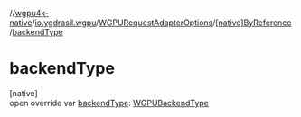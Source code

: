 //[wgpu4k-native](../../../../index.md)/[io.ygdrasil.wgpu](../../index.md)/[WGPURequestAdapterOptions](../index.md)/[[native]ByReference](index.md)/[backendType](backend-type.md)

# backendType

[native]\
open override var [backendType](backend-type.md): [WGPUBackendType](../../-w-g-p-u-backend-type/index.md)